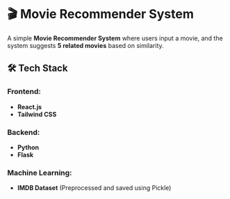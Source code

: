 # 🎬 Movie Recommender System  

A simple **Movie Recommender System** where users input a movie, and the system suggests **5 related movies** based on similarity.   

## 🛠️ Tech Stack  
### Frontend:  
- **React.js**  
- **Tailwind CSS**  

### Backend:  
- **Python**  
- **Flask**  

### Machine Learning:  
- **IMDB Dataset** (Preprocessed and saved using Pickle)  

